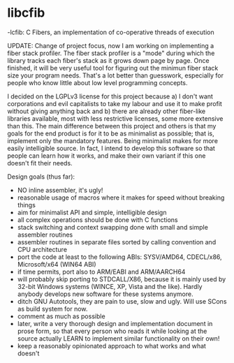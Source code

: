# libcfib
-lcfib: C Fibers, an implementation of co-operative threads of execution

UPDATE: Change of project focus, now I am working on implementing a fiber stack profiler. The fiber stack profiler is a "mode" during which the library tracks each fiber's stack as it grows down page by page. Once finished, it will be very useful tool for figuring out the minimun fiber stack size your program needs. That's a lot better than guesswork, especially for people who know little about low level programming concepts.

I decided on the LGPLv3 license for this project because a) I don't want corporations and evil capitalists to take my labour and use it to make profit without giving anything back and b) there are already other fiber-like libraries available, most with less restrictive licenses, some more extensive than this. The main difference between this project and others is that my goals for the end product is for it to be as minimalist as possible; that is, implement only the mandatory features. Being minimalist makes for more easily intelligible source. In fact, I intend to develop this software so that people can learn how it works, and make their own variant if this one doesn't fit their needs.

Design goals (thus far):
- NO inline assembler, it's ugly!
- reasonable usage of macros where it makes for speed without breaking things
- aim for minimalist API and simple, intelligible design
- all complex operations should be done with C functions
- stack switching and context swapping done with small and simple assembler routines
- assembler routines in separate files sorted by calling convention and CPU architecture
- port the code at least to the following ABIs: SYSV/AMD64, CDECL/x86, Microsoft/x64 (WIN64 ABI)
- if time permits, port also to ARM/EABI and ARM/AARCH64
- will probably skip porting to STDCALL/X86, because it is mainly used by 32-bit Windows systems (WINCE, XP, Vista and the like). Hardly anybody develops new software for these systems anymore.
- ditch GNU Autotools, they are pain to use, slow and ugly. Will use SCons as build system for now.
- comment as much as possible
- later, write a very thorough design and implementation document in prose form,
so that every person who reads it while looking at the source actually LEARN to
implement similar functionality on their own!
- keep a reasonably opinionated approach to what works and what doesn't
